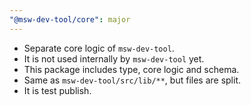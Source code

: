 ```yaml
---
"@msw-dev-tool/core": major
---
```


- Separate core logic of `msw-dev-tool`.
- It is not used internally by `msw-dev-tool` yet.
- This package includes type, core logic and schema.
- Same as `msw-dev-tool/src/lib/**`, but files are split.
- It is test publish.
